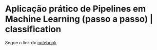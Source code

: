# Aplicação prático de Pipelines em Machine Learning (passo a passo) | classification

Segue o link do [notebook](https://colab.research.google.com/drive/1pTGpajHI4R4ns7tgoj2N3PHvErJC49rc#scrollTo=VDiiFXJ28LQT).
